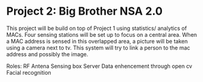 Project 2: Big Brother NSA 2.0
====================================

This project will be build on top of Project 1 using statistics/ analytics of MACs. Four sensing stations will be set up
to focus on a central area.  When a MAC address is sensed in this overlapped area, a picture will be taken using
a camera next to tv.  This system will try to link a person to the mac address and possibly the image. 

Roles:
RF Antena
Sensing box
Server
Data enhencement through open cv
Facial recognition
